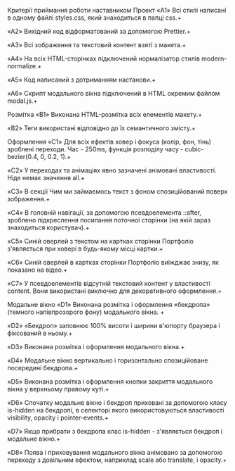 Критерії приймання роботи наставником Проект «A1» Всі стилі написані в одному файлі styles.css, який
знаходиться в папці css.+

«A2» Вихідний код відформатований за допомогою Prettier.+

«A3» Всі зображення та текстовий контент взяті з макета.+

«A4» На всіх HTML-сторінках підключений нормалізатор стилів modern-normalize.+

«A5» Код написаний з дотриманням настанови.+

«A6» Скрипт модального вікна підключений в HTML окремим файлом modal.js.+

Розмітка «B1» Виконана HTML-розмітка всіх елементів макету.+

«B2» Теги використані відповідно до їх семантичного змісту.+

Оформлення «C1» Для всіх ефектів ховер і фокуса (колір, фон, тінь) зроблені переходи. Час - 250ms,
функція розподілу часу - cubic-bezier(0.4, 0, 0.2, 1).+

«C2» У переходах та анімаціях явно зазначені анімовані властивості. Ніде немає значення all.+

«C3» В секції Чим ми займаємось текст з фоном спозиційований поверх зображення.+

«C4» В головній навігації, за допомогою псевдоелемента ::after, зроблено підкреслення посилання
поточної сторінки (на якій зараз знаходиться користувач).+

«C5» Синій оверлей з текстом на картках сторінки Портфоліо з'являється при ховері в будь-якому місці
картки.+

«C6» Синій оверлей в картках сторінки Портфоліо виїжджає знизу, як показано на відео.+

«C7» У псевдоелементів відсутній текстовий контент у властивості content. Вони використані виключно
для декоративного оформлення.+

Модальне вікно «D1» Виконана розмітка і оформлення «бекдропа» (темного напівпрозорого фону)
модального вікна. +

«D2» «Бекдроп» заповнює 100% висоти і ширини в'юпорту браузера і фіксований в ньому.+

«D3» Виконана розмітка і оформлення модального вікна.+

«D4» Модальне вікно вертикально і горизонтально спозиційоване посередині бекдропа.+

«D5» Виконана розмітка і оформлення кнопки закриття модального вікна у верхньому правому куті.+

«D6» Спочатку модальне вікно і бекдроп приховані за допомогою класу is-hidden на бекдропі, в
селекторі якого використовуються властивості visibility, opacity і pointer-events.+

«D7» Якщо прибрати з бекдропа клас is-hidden - з'являється бекдроп і модальне вікно.+

«D8» Поява і приховування модального вікна анімовано за допомогою переходу з довільним ефектом,
наприклад scale або translate, і opacity.+
